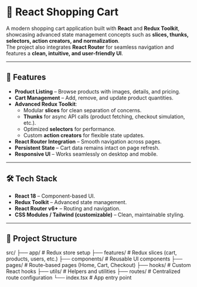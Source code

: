 # 🛒 React Shopping Cart

A modern shopping cart application built with **React** and **Redux Toolkit**, showcasing advanced state management concepts such as **slices, thunks, selectors, action creators, and normalization**.  
The project also integrates **React Router** for seamless navigation and features a **clean, intuitive, and user-friendly UI**.

---

## 🚀 Features
- **Product Listing** – Browse products with images, details, and pricing.  
- **Cart Management** – Add, remove, and update product quantities.  
- **Advanced Redux Toolkit**:
  - Modular **slices** for clean separation of concerns.  
  - **Thunks** for async API calls (product fetching, checkout simulation, etc.).  
  - Optimized **selectors** for performance.  
  - Custom **action creators** for flexible state updates.  
- **React Router Integration** – Smooth navigation across pages.  
- **Persistent State** – Cart data remains intact on page refresh.  
- **Responsive UI** – Works seamlessly on desktop and mobile.

---

## 🛠️ Tech Stack
- **React 18** – Component-based UI.  
- **Redux Toolkit** – Advanced state management.  
- **React Router v6+** – Routing and navigation.  
- **CSS Modules / Tailwind (customizable)** – Clean, maintainable styling.  

---

## 📂 Project Structure

src/
├── app/ # Redux store setup
├── features/ # Redux slices (cart, products, users, etc.)
├── components/ # Reusable UI components
├── pages/ # Route-based pages (Home, Cart, Checkout)
├── hooks/ # Custom React hooks
├── utils/ # Helpers and utilities
├── routes/ # Centralized route configuration
└── index.tsx # App entry point
